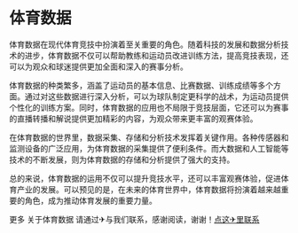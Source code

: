 # 体育数据

体育数据在现代体育竞技中扮演着至关重要的角色。随着科技的发展和数据分析技术的进步，体育数据不仅可以帮助教练和运动员改进训练方法，提高竞技表现，还可以为观众和球迷提供更加全面和深入的赛事分析。

体育数据的种类繁多，涵盖了运动员的基本信息、比赛数据、训练成绩等多个方面。通过对这些数据进行深入分析，可以为球队制定更科学的战术，为运动员提供个性化的训练方案。同时，体育数据的应用也不局限于竞技层面，它还可以为赛事的直播转播和解说提供更加精彩的内容，为观众带来更丰富的观赛体验。

在体育数据的世界里，数据采集、存储和分析技术发挥着关键作用。各种传感器和监测设备的广泛应用，为体育数据的采集提供了便利条件。而大数据和人工智能等技术的不断发展，则为体育数据的存储和分析提供了强大的支持。

总的来说，体育数据的运用不仅可以提升竞技水平，还可以丰富观赛体验，促进体育产业的发展。可以预见的是，在未来的体育世界中，体育数据将扮演着越来越重要的角色，成为推动体育发展的重要力量。

更多 关于体育数据 请通过✈与我们联系，感谢阅读，谢谢！[点这✈里联系](https://a.k02.cc)
